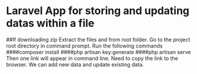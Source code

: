 # Laravel App for storing and updating datas within a file

##If downloading zip 
Extract the files and from root folder.
Go to the project root directory in command prompt. Run the following commands 
####composer install
####php artisan key:generate
####php artisan serve
 Then one link will appear in command line. Need to copy the link to the browser. We can add new data and update existing data.
